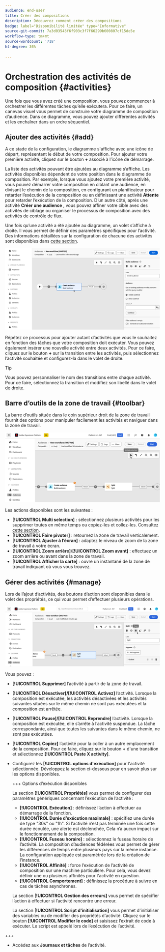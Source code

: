```yaml
---
audience: end-user
title: Créer des compositions
description: Découvrez comment créer des compositions
badge: label="Disponibilité limitée" type="Informative"
source-git-commit: 7a3d03543f6f903c3f7f66299b600807cf15de5e
workflow-type: tm+mt
source-wordcount: '718'
ht-degree: 36%

---
```



# Orchestration des activités de composition {#activities}

Une fois que vous avez créé une composition, vous pouvez commencer à orchestrer les différentes tâches qu’elle exécutera. Pour ce faire, un canevas visuel vous permet de construire votre diagramme de composition d’audience. Dans ce diagramme, vous pouvez ajouter différentes activités et les enchaîner dans un ordre séquentiel.

## Ajouter des activités {#add}

A ce stade de la configuration, le diagramme s&#39;affiche avec une icône de départ, représentant le début de votre composition. Pour ajouter votre première activité, cliquez sur le bouton **+** associé à l’icône de démarrage.

La liste des activités pouvant être ajoutées au diagramme s’affiche. Les activités disponibles dépendent de votre position dans le diagramme de composition. Par exemple, lorsque vous ajoutez votre première activité, vous pouvez démarrer votre composition en ciblant une audience, en divisant le chemin de la composition, en configurant un planificateur pour retarder l’exécution de la composition ou en définissant une activité **Attente** pour retarder l’exécution de la composition. D’un autre côté, après une activité **Créer une audience** , vous pouvez affiner votre cible avec des activités de ciblage ou organiser le processus de composition avec des activités de contrôle de flux.

Une fois qu’une activité a été ajoutée au diagramme, un volet s’affiche à droite. Il vous permet de définir des paramètres spécifiques pour l’activité. Des informations détaillées sur la configuration de chacune des activités sont disponibles dans [cette section](activities/about-activities.md).

![](assets/composition-create-add.png)

Répétez ce processus pour ajouter autant d’activités que vous le souhaitez en fonction des tâches que votre composition doit exécuter. Vous pouvez également insérer une nouvelle activité entre deux activités. Pour ce faire, cliquez sur le bouton **+** sur la transition entre les activités, puis sélectionnez l’activité souhaitée et configurez-la dans le volet de droite.

>[!TIP]
>
>Vous pouvez personnaliser le nom des transitions entre chaque activité. Pour ce faire, sélectionnez la transition et modifiez son libellé dans le volet de droite.

## Barre d’outils de la zone de travail {#toolbar}

La barre d’outils située dans le coin supérieur droit de la zone de travail fournit des options pour manipuler facilement les activités et naviguer dans la zone de travail.

![](assets/canvas-toolbar.png)

Les actions disponibles sont les suivantes :

* **[!UICONTROL Multi selection]** : sélectionnez plusieurs activités pour les supprimer toutes en même temps ou copiez-les et collez-les. Consultez [cette section](#copy).
* **[!UICONTROL Faire pivoter]** : retournez la zone de travail verticalement.
* **[!UICONTROL Ajuster à l’écran]** : adaptez le niveau de zoom de la zone de travail à votre écran.
* **[!UICONTROL Zoom arrière]**/**[!UICONTROL Zoom avant]** : effectuez un zoom arrière ou avant dans la zone de travail.
* **[!UICONTROL Afficher la carte]** : ouvre un instantané de la zone de travail indiquant où vous vous trouvez.

## Gérer des activités {#manage}

Lors de l’ajout d’activités, des boutons d’action sont disponibles dans le volet des propriétés, ce qui vous permet d’effectuer plusieurs opérations.

![](assets/activity-actions.png)

Vous pouvez :

* **[!UICONTROL Supprimer]** l’activité à partir de la zone de travail.
* **[!UICONTROL Désactiver]/[!UICONTROL Activez]** l’activité. Lorsque la composition est exécutée, les activités désactivées et les activités suivantes situées sur le même chemin ne sont pas exécutées et la composition est arrêtée.
* **[!UICONTROL Pause]/[!UICONTROL Reprendre]** l’activité. Lorsque la composition est exécutée, elle s’arrête à l’activité suspendue. La tâche correspondante, ainsi que toutes les suivantes dans le même chemin, ne sont pas exécutées.
* **[!UICONTROL Copiez]** l’activité pour la coller à un autre emplacement de la composition. Pour ce faire, cliquez sur le bouton **+** d&#39;une transition et sélectionnez **[!UICONTROL Paste X activity]**. <!-- cannot copy multiple activities ? cannot paste in another composition?-->
* Configurez les **[!UICONTROL options d&#39;exécution]** pour l&#39;activité sélectionnée. Développez la section ci-dessous pour en savoir plus sur les options disponibles.

  +++ Options d’exécution disponibles

  La section **[!UICONTROL Propriétés]** vous permet de configurer des paramètres génériques concernant l’exécution de l’activité :

   * **[!UICONTROL Exécution]** : définissez l’action à effectuer au démarrage de la fonction.
   * **[!UICONTROL Durée d’exécution maximale]** : spécifiez une durée de type &quot;30s&quot; ou &quot;1h&quot;. Si l’activité n’est pas terminée une fois cette durée écoulée, une alerte est déclenchée, Cela n’a aucun impact sur le fonctionnement de la composition.
   * **[!UICONTROL Fuseau horaire]** : sélectionnez le fuseau horaire de l’activité. La composition d’audiences fédérées vous permet de gérer les différences de temps entre plusieurs pays sur la même instance. La configuration appliquée est paramétrée lors de la création de l’instance.
   * **[!UICONTROL Affinité]** : force l’exécution de l’activité de composition sur une machine particulière. Pour cela, vous devez définir une ou plusieurs affinités pour l&#39;activité en question.
   * **[!UICONTROL Comportement]** : définissez la procédure à suivre en cas de tâches asynchrones.

  La section **[!UICONTROL Gestion des erreurs]** vous permet de spécifier l’action à effectuer si l’activité rencontre une erreur.

  La section **[!UICONTROL Script d&#39;initialisation]** vous permet d&#39;initialiser des variables ou de modifier des propriétés d&#39;activité. Cliquez sur le bouton **[!UICONTROL Modifier le code]** et saisissez l’extrait de code à exécuter. Le script est appelé lors de l’exécution de l’activité.

+++

* Accédez aux **Journaux et tâches** de l’activité.
